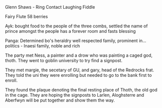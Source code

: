 Glenn Shaws - Ring Contact
Laughing Fiddle

Fairy Flute
58 berries


Ayk:
bought food to the people of the three combs, settled the name of prince amongst the people
has a forever room and fasts blessing

Panga:
Determined bo's heraldry
well respected family, prominent in... politics - Inaesi family, noble and rich

The party met Ness, a painter and a drow who was painting a caged god, thoth. They went to goblin university to try find a signpost.

They met margie, the secetary of GU, and gary, head of the Redrocks frat. They told the uni they were enrolling but needed to go to the bank first to enroll. 

They found the plaque denoting the final resting place of Thoth, the old god in the cage. They are hoping the signposts to Larlen, Aloghsterre and Aberfwyn will be put together and show them the way. 